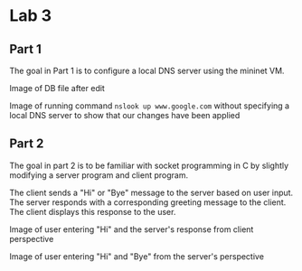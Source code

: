 # Lab 3
## Part 1
The goal in Part 1 is to configure a local DNS server using the mininet VM. 

Image of DB file after edit

Image of running command `nslook up www.google.com` without specifying a local DNS server to show that our changes have been applied

## Part 2
The goal in part 2 is to be familiar with socket programming in C by slightly modifying a server program and client program. 

The client sends a "Hi" or "Bye" message to the server based on user input. The server responds with a corresponding greeting message to the client. The client displays this response to the user.

Image of user entering "Hi" and the server's response from client perspective

Image of user entering "Hi" and "Bye" from the server's perspective
